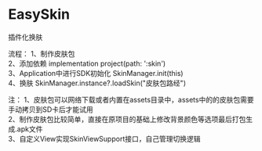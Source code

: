 # EasySkin
插件化换肤

流程：
1、制作皮肤包  
2、添加依赖 implementation project(path: ':skin')  
3、Application中进行SDK初始化 SkinManager.init(this)  
4、换肤 SkinManager.instance?.loadSkin("皮肤包路经")  

注：
1、皮肤包可以网络下载或者内置在assets目录中，assets中的的皮肤包需要手动拷贝到SD卡后才能试用  
2、制作皮肤包比较简单，直接在原项目的基础上修改背景颜色等选项最后打包生成.apk文件  
3、自定义View实现SkinViewSupport接口，自己管理切换逻辑  

